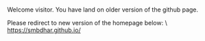 # 
Welcome visitor. You have land on older version of the github page. 

Please redirect to new version of the homepage below: \\
https://smbdhar.github.io/
